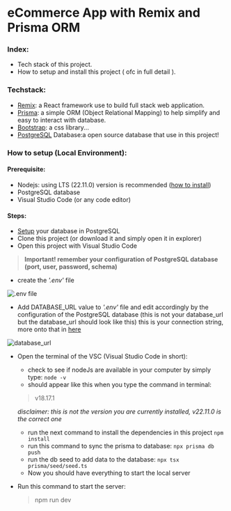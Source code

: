 # eCommerce App with Remix and Prisma ORM

### Index:

-  Tech stack of this project.
-  How to setup and install this project ( ofc in full detail ).

### Techstack:

-  [Remix](remix.run): a React framework use to build full stack web application.
-  [Prisma](https://www.prisma.io/): a simple ORM (Object Relational Mapping) to help simplify and easy to interact with database.
-  [Bootstrap](https://getbootstrap.com/): a css library...
-  [PostgreSQL](https://www.postgresql.org/) Database:a open source database that use in this project!

### How to setup (Local Environment):

#### Prerequisite:

-  Nodejs: using LTS (22.11.0) version is recommended ([how to install](https://nodejs.org/en/download/prebuilt-installer))
-  PostgreSQL database
-  Visual Studio Code (or any code editor)

#### Steps:

-  [Setup](https://www.prisma.io/dataguide/postgresql/setting-up-a-local-postgresql-database) your database in PostgreSQL
-  Clone this project (or download it and simply open it in explorer)
-  Open this project with Visual Studio Code

> **Important! remember your configuration of PostgreSQL database (port, user, password, schema)**

-  create the _'.env'_ file

![.env file](https://lh3.googleusercontent.com/pw/AP1GczMHQe7Q4Kj5tspNDyrAf1hgB1BPxsSVgUR9ufUpqibWJ0Df32_bW-lXyx2lRAtwHnyPJTkSaH5PDEQQBOlR7qHOyDdqjvnxnlGVV_4-KGIwzyKvVFw-LB7LQn3fOwNfneH4vt9fR-68-2goJikJaNQy=w376-h510-s-no-gm?authuser=0)

-  Add DATABASE_URL value to *'.env'* file and edit accordingly by the configuration of the PostgreSQL database (this is not your database_url but the database_url should look like this) this is your connection string, more onto that in [here](https://pris.ly/d/connection-strings)
 
![database_url](https://lh3.googleusercontent.com/pw/AP1GczPoOTjJVBoQdRhrCYV5zVLApfKcZiX3OAJELW5Wg8Z16IHSmf4s_oqtSpxrZSIcVRVf54JI8IsC4VLp5AjnlGOZJYj4OooJwdM5gGmLiLek2oUyw6knYH9GjB86YVMGT6ke_yqmLXjpgK0TABHv96cR=w720-h36-s-no-gm?authuser=0)

-  Open the terminal of the VSC (Visual Studio Code in short):

   -  check to see if nodeJs are available in your computer by simply type:
      `node -v`
   -  should appear like this when you type the command in terminal:

   > v18.17.1

   _disclaimer: this is not the version you are currently installed, v22.11.0 is the correct one_

   -  run the next command to install the dependencies in this project
      `npm install`
   -  run this command to sync the prisma to database:
      `npx prisma db push`
   -  run the db seed to add data to the database:
      `npx tsx prisma/seed/seed.ts`
   -  Now you should have everything to start the local server

-  Run this command to start the server:
   > npm run dev
